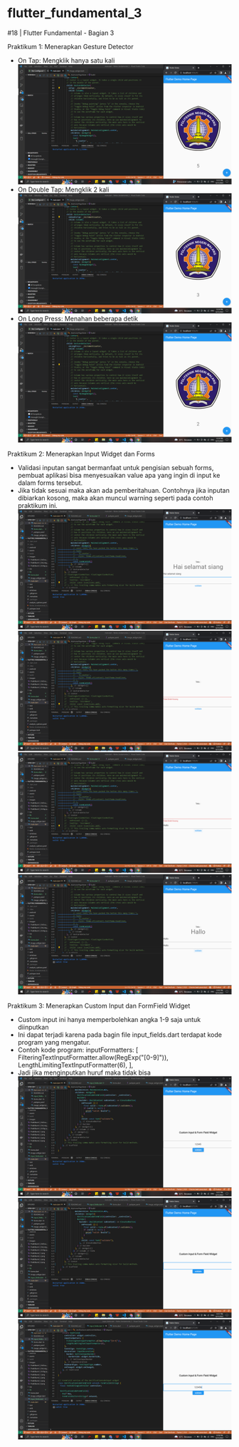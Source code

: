# flutter_fundamental_3

#18 | Flutter Fundamental - Bagian 3

Praktikum 1: Menerapkan Gesture Detector
- On Tap: Mengklik hanya satu kali
![Praktikum1_OnTap](images/Praktikum1_OnTap.png)
- On Double Tap: Mengklik 2 kali
![Praktikum1_OnDoubleTap](images/Praktikum1_OnDoubleTap.png)
- On Long Press: Menahan beberapa detik
![Praktikum1_OnLongPress](images/Praktikum1_OnLongPress.png)

Praktikum 2: Menerapkan Input Widget dan Forms
- Validasi inputan sangat bermanfaat untuk pengisian sebuah forms, pembuat aplikasi bisa menyesuaikan value apa yang ingin di input ke dalam forms tersebut.
- Jika tidak sesuai maka akan ada pemberitahuan. Contohnya jika inputan dibiarkan kosong, maka akan muncul warning seperti pada contoh praktikum ini.
![Praktikum2_1](images/Praktikum2_1.png)
![Praktikum2_2](images/Praktikum2_2.png)
![Praktikum2_3](images/Praktikum2_3.png)
![Praktikum2_4](images/Praktikum2_4.png)

Praktikum 3: Menerapkan Custom Input dan FormField Widget
- Custom input ini hanya memperbolehkan angka 1-9 saja untuk diinputkan
- Ini dapat terjadi karena pada bagin file input_fields.dart terdapat kode program yang mengatur.
- Contoh kode program: inputFormatters: [
        FilteringTextInputFormatter.allow(RegExp("[0-9]")),
        LengthLimitingTextInputFormatter(6),
      ],
- Jadi jika menginputkan huruf maka tidak bisa
![Praktikum3_1](images/Praktikum3_1.png)
![Praktikum3_2](images/Praktikum3_2.png)
![Praktikum3_3](images/Praktikum3_3.png)